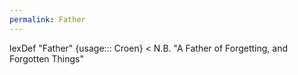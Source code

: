 ```yaml
---
permalink: Father
---
```

lexDef "Father" {usage::: Croen} < N.B. "A Father of Forgetting, and Forgotten Things"